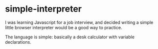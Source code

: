 simple-interpreter
==================

I was learning Javascript for a job interview,
and decided writing a simple little browser interpreter would be a good
way to practice.

The language is simple: basically a desk calculator
with variable declarations.
